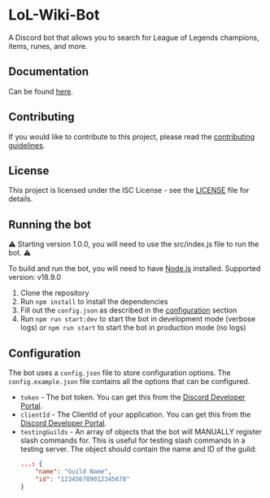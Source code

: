 # LoL-Wiki-Bot

A Discord bot that allows you to search for League of Legends champions, items, runes, and more.

## Documentation

Can be found [here]().

## Contributing

If you would like to contribute to this project, please read the [contributing guidelines](CONTRIBUTING.md).

## License

This project is licensed under the ISC License - see the [LICENSE](LICENSE) file for details.

## Running the bot

⚠️ Starting version 1.0.0, you will need to use the src/index.js file to run the bot. ⚠️

To build and run the bot, you will need to have [Node.js](https://nodejs.org/en/) installed. Supported version: v18.9.0

1. Clone the repository
2. Run `npm install` to install the dependencies
3. Fill out the `config.json` as described in the [configuration](#configuration) section
4. Run `npm run start:dev` to start the bot in development mode (verbose logs) or `npm run start` to start the bot in production mode (no logs)

## Configuration

The bot uses a `config.json` file to store configuration options. The `config.example.json` file contains all the options that can be configured.

-   `token` - The bot token. You can get this from the [Discord Developer Portal](https://discord.com/developers/applications).
-	`clientId` - The ClientId of your application. You can get this from the [Discord Developer Portal](https://discord.com/developers/applications).
-   `testingGuilds` - An array of objects that the bot will MANUALLY register slash commands for. This is useful for testing slash commands in a testing server. The object should contain the name and ID of the guild:
    ```json
    ...: {
        "name": "Guild Name",
        "id": "123456789012345678"
    }
    ```
